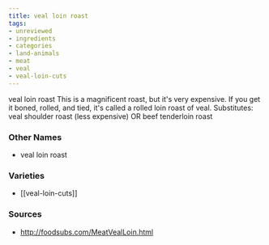 ```yaml
---
title: veal loin roast
tags:
- unreviewed
- ingredients
- categories
- land-animals
- meat
- veal
- veal-loin-cuts
---
```

veal loin roast This is a magnificent roast, but it's very expensive. If you get it boned, rolled, and tied, it's called a rolled loin roast of veal. Substitutes: veal shoulder roast (less expensive) OR beef tenderloin roast

### Other Names

* veal loin roast

### Varieties

* [[veal-loin-cuts]]

### Sources
* http://foodsubs.com/MeatVealLoin.html
